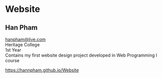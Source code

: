 # Website
## Han Pham
hanpham@live.com
<br>Heritage College
<br>1st Year
<br>Contains my first website design project developed in Web Programming I course

https://hannpham.github.io/Website
